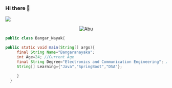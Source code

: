 ###         Hi there 👋
<img 
   src="https://github-readme-stats.vercel.app/api?username=Bnayak123&show_icons=true&theme=tokyonight" 
/>


<p align="center"> <img src="https://komarev.com/ghpvc/?username=f-Bnayak123&color=blue" alt="Abu" /></h1> </p>


```java
public class Bangar_Nayak{

public static void main(String[] args){
     final String Name="Bangaranayaka";
     int Age=24; //Current Age
     final String Degree="Electronics and Communication Engineering"; //passed in the year 2020
     String[] Learning={"Java","SpringBoot","DSA"};
     
     }
  }
  ```

<!--
**Bnayak123/Bnayak123** is a ✨ _special_ ✨ repository because its `README.md` (this file) appears on your GitHub profile.

Here are some ideas to get you started:

- 🔭 I’m currently working on ...
- 🌱 I’m currently learning ...
- 👯 I’m looking to collaborate on ...
- 🤔 I’m looking for help with ...
- 💬 Ask me about ...
- 📫 How to reach me: ...
- 😄 Pronouns: ...
- ⚡ Fun fact: ...
-->
